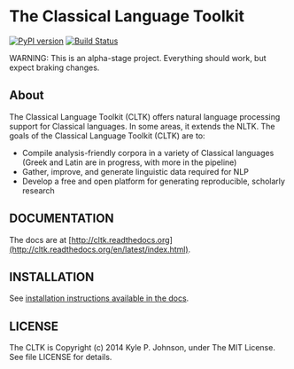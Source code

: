 The Classical Language Toolkit
==============================

[![PyPI version](https://badge.fury.io/py/cltk.png)](http://badge.fury.io/py/cltk) [![Build Status](https://travis-ci.org/kylepjohnson/cltk.png?branch=master)](https://travis-ci.org/kylepjohnson/cltk)

WARNING: This is an alpha-stage project. Everything should work, but expect braking changes.

About 
-----
The Classical Language Toolkit (CLTK) offers natural language processing support for Classical languages. In some areas, it extends the NLTK. The goals of the Classical Language Toolkit (CLTK) are to:

*   Compile analysis-friendly corpora in a variety of Classical languages (Greek and Latin are in progress, with more in the pipeline)
*   Gather, improve, and generate linguistic data required for NLP
*   Develop a free and open platform for generating reproducible, scholarly research


DOCUMENTATION
-------------

The docs are at [http://cltk.readthedocs.org](http://cltk.readthedocs.org/en/latest/index.html).


INSTALLATION
------------

See [installation instructions available in the docs](http://cltk.readthedocs.org/en/latest/installation.html).


LICENSE
-------

The CLTK is Copyright (c) 2014 Kyle P. Johnson, under The MIT License. See file LICENSE for details.
